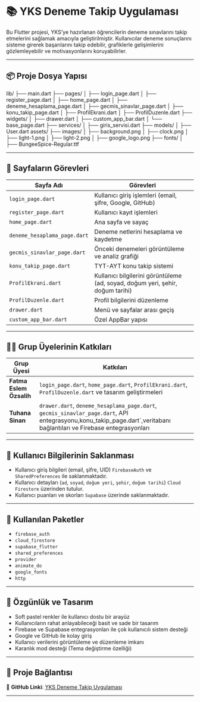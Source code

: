 # 📚 YKS Deneme Takip Uygulaması

Bu Flutter projesi, YKS’ye hazırlanan öğrencilerin deneme sınavlarını takip etmelerini sağlamak amacıyla geliştirilmiştir. Kullanıcılar deneme sonuçlarını sisteme girerek başarılarını takip edebilir, grafiklerle gelişimlerini gözlemleyebilir ve motivasyonlarını koruyabilirler.

---

## 📦 Proje Dosya Yapısı

lib/
├── main.dart
├── pages/
│ ├── login_page.dart
│ ├── register_page.dart
│ ├── home_page.dart
│ ├── deneme_hesaplama_page.dart
│ ├── gecmis_sinavlar_page.dart
│ ├── konu_takip_page.dart
│ ├── ProfilEkrani.dart
│ ├── ProfilDuzenle.dart
├── widgets/
│ ├── drawer.dart
│ ├── custom_app_bar.dart
│ └── base_page.dart
├── services/
│ ├── giris_servisi.dart
├── models/
│ ├── User.dart
assets/
├── images/
│ ├── background.png
│ ├── clock.png
│ ├── light-1.png
│ ├── light-2.png
│ ├── google_logo.png
├── fonts/
│ ├── BungeeSpice-Regular.ttf

---

## 📃 Sayfaların Görevleri

| Sayfa Adı                    | Görevleri                                                                                   |
|-----------------------------|---------------------------------------------------------------------------------------------|
| `login_page.dart`            | Kullanıcı giriş işlemleri (email, şifre, Google, GitHub)                                      |
| `register_page.dart`         | Kullanıcı kayıt işlemleri                                                                    |
| `home_page.dart`             | Ana sayfa ve sayaç                                                                          |
| `deneme_hesaplama_page.dart` | Deneme netlerini hesaplama ve kaydetme                                                       |
| `gecmis_sinavlar_page.dart`  | Önceki denemeleri görüntüleme ve analiz grafiği                                              |
| `konu_takip_page.dart`       | TYT-AYT konu takip sistemi                                                                  |
| `ProfilEkrani.dart`          | Kullanıcı bilgilerini görüntüleme (ad, soyad, doğum yeri, şehir, doğum tarihi)               |
| `ProfilDuzenle.dart`         | Profil bilgilerini düzenleme                                                                 |
| `drawer.dart`                | Menü ve sayfalar arası geçiş                                                                 |
| `custom_app_bar.dart`        | Özel AppBar yapısı                                                                          |

---

## 👩‍💻 Grup Üyelerinin Katkıları

| Grup Üyesi           | Katkıları                                                                                                                                                            |
|----------------------|----------------------------------------------------------------------------------------------------------------------------------------------------------------------|
| **Fatma Eslem Özsalih** | `login_page.dart`, `home_page.dart`, `ProfilEkrani.dart`, `ProfilDuzenle.dart` ve tasarım geliştirmeleri                                                             |
| **Tuhana Sinan**      | `drawer.dart`, `deneme_hesaplama_page.dart`, `gecmis_sinavlar_page.dart`, API entegrasyonu,konu_takip_page.dart`,veritabanı bağlantıları ve Firebase entegrasyonları |

---

## 🔐 Kullanıcı Bilgilerinin Saklanması

- Kullanıcı giriş bilgileri (email, şifre, UID) `FirebaseAuth` ve `SharedPreferences` ile saklanmaktadır.
- Kullanıcı detayları (`ad`, `soyad`, `doğum yeri`, `şehir`, `doğum tarihi`) `Cloud Firestore` üzerinden tutulur.
- Kullanıcı puanları ve skorları `Supabase` üzerinde saklanmaktadır.

---

## 🧩 Kullanılan Paketler

- `firebase_auth`
- `cloud_firestore`
- `supabase_flutter`
- `shared_preferences`
- `provider`
- `animate_do`
- `google_fonts`
- `http`

---

## 🎨 Özgünlük ve Tasarım

- Soft pastel renkler ile kullanıcı dostu bir arayüz
- Kullanıcıların rahat anlayabileceği basit ve sade bir tasarım
- Firebase ve Supabase entegrasyonları ile çok kullanıcılı sistem desteği
- Google ve GitHub ile kolay giriş
- Kullanıcı verilerini görüntüleme ve düzenleme imkanı
- Karanlık mod desteği (Tema değiştirme özelliği)

---

## 🏁 Proje Bağlantısı

📍 **GitHub Linki**: [YKS Deneme Takip Uygulaması](https://github.com/tutisnn/Yks_Deneme_takip.git)

---
